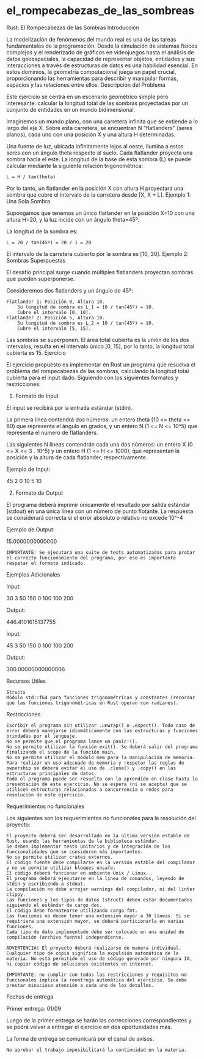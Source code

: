 # el_rompecabezas_de_las_sombreas

Rust: El Rompecabezas de las Sombras
Introducción

La modelización de fenómenos del mundo real es una de las tareas fundamentales de la programación. Desde la simulación de sistemas físicos complejos y el renderizado de gráficos en videojuegos hasta el análisis de datos geoespaciales, la capacidad de representar objetos, entidades y sus interacciones a través de estructuras de datos es una habilidad esencial. En estos dominios, la geometría computacional juega un papel crucial, proporcionando las herramientas para describir y manipular formas, espacios y las relaciones entre ellos.
Descripción del Problema

Este ejercicio se centra en un escenario geométrico simple pero interesante: calcular la longitud total de las sombras proyectadas por un conjunto de entidades en un mundo bidimensional.

Imaginemos un mundo plano, con una carretera infinita que se extiende a lo largo del eje X. Sobre esta carretera, se encuentran N "flatlanders" (seres planos), cada uno con una posición X y una altura H determinadas.

Una fuente de luz, ubicada infinitamente lejos al oeste, ilumina a estos seres con un ángulo theta respecto al suelo. Cada flatlander proyecta una sombra hacia el este. La longitud de la base de esta sombra (L) se puede calcular mediante la siguiente relación trigonométrica:

    L = H / tan(theta)

Por lo tanto, un flatlander en la posición X con altura H proyectará una sombra que cubre el intervalo de la carretera desde [X, X + L].
Ejemplo 1: Una Sola Sombra

Supongamos que tenemos un único flatlander en la posición X=10 con una altura H=20, y la luz incide con un ángulo theta=45º.

La longitud de la sombra es:

    L = 20 / tan(45º) = 20 / 1 = 20

El intervalo de la carretera cubierto por la sombra es [10, 30].
Ejemplo 2: Sombras Superpuestas

El desafío principal surge cuando múltiples flatlanders proyectan sombras que pueden superponerse.

Consideremos dos flatlanders y un ángulo de 45º:

    Flatlander 1: Posición 0, Altura 10.
        Su longitud de sombra es L_1 = 10 / tan(45º) = 10.
        Cubre el intervalo [0, 10].
    Flatlander 2: Posición 5, Altura 10.
        Su longitud de sombra es L_2 = 10 / tan(45º) = 10.
        Cubre el intervalo [5, 15].

Las sombras se superponen. El área total cubierta es la unión de los dos intervalos, resulta en el intervalo único [0, 15], por lo tanto, la longitud total cubierta es 15.
Ejercicio

El ejercicio propuesto es implementar en Rust un programa que resuelva el problema del rompecabezas de las sombras, calculando la longitud total cubierta para el input dado. Siguiendo con los siguientes formatos y restricciones:
1. Formato de Input

El input se recibirá por la entrada estándar (stdin).

La primera línea contendrá dos números: un entero theta (10 <= theta <= 80) que representa el ángulo en grados, y un entero N (1 <= N <= 10^5) que representa el número de flatlanders.

Las siguientes N líneas contendrán cada una dos números: un entero X (0 <= X <= 3 . 10^5) y un entero H (1 <= H <= 1000), que representan la posición y la altura de cada flatlander, respectivamente.

Ejemplo de Input:

45 2
0 10
5 10

2. Formato de Output

El programa deberá imprimir únicamente el resultado por salida estándar (stdout) en una única línea con un número de punto flotante. La respuesta se considerará correcta si el error absoluto o relativo no excede 10^-4

Ejemplo de Output:

15.0000000000000

    IMPORTANTE: Se ejecutará una suite de tests automatizados para probar el correcto funcionamiento del programa, por eso es importante respetar el formato indicado.

Ejemplos Adicionales

Input:

30 3
50 150
0 100
100 200

Output:

446.4101615137755

Input:

45 3
50 150
0 100
100 200

Output:

300.00000000000006

Recursos Útiles

    Structs
    Módulo std::f64 para funciones trigonométricas y constantes (recordar que las funciones trigonométricas en Rust operan con radianes).

Restricciones

    Escribir el programa sin utilizar .unwrap() o .expect(). Todo caso de error deberá manejarse idiomáticamente con las estructuras y funciones brindadas por el lenguaje.
    No se permite que el programa lance un panic!().
    No se permite utilizar la función exit(). Se deberá salir del programa finalizando el scope de la función main.
    No se permite utilizar el módulo mem para la manipulación de memoria.
    Para realizar un uso adecuado de memoria y respetar las reglas de ownership se deberá evitar el uso de .clone() y .copy() en las estructuras principales de datos.
    Todo el programa puede ser resuelto con lo aprendido en clase hasta la presentación de este ejercicio. No se espera (ni se acepta) que se utilicen estructuras relacionadas a concurrencia o redes para resolución de este ejercicio.

Requerimientos no funcionales

Los siguientes son los requerimientos no funcionales para la resolución del proyecto:

    El proyecto deberá ser desarrollado en la última versión estable de Rust, usando las herramientas de la biblioteca estándar.
    Se deben implementar tests unitarios y de integración de las funcionalidades que se consideren más importantes.
    No se permite utilizar crates externos.
    El código fuente debe compilarse en la versión estable del compilador y no se permite utilizar bloques unsafe.
    El código deberá funcionar en ambiente Unix / Linux.
    El programa deberá ejecutarse en la línea de comandos, leyendo de stdin y escribiendo a stdout.
    La compilación no debe arrojar warnings del compilador, ni del linter clippy.
    Las funciones y los tipos de datos (struct) deben estar documentados siguiendo el estándar de cargo doc.
    El código debe formatearse utilizando cargo fmt.
    Las funciones no deben tener una extensión mayor a 30 líneas. Si se requiriera una extensión mayor, se deberá particionarla en varias funciones.
    Cada tipo de dato implementado debe ser colocado en una unidad de compilación (archivo fuente) independiente.

    ADVERTENCIA! El proyecto deberá realizarse de manera individual. Cualquier tipo de copia significa la expulsión automática de la materia. No está permitido el uso de código generado por ninguna IA, ni copiar código de soluciones existentes en internet.

    IMPORTANTE: no cumplir con todas las restricciones y requisitos no funcionales implica la reentrega automática del ejercicio. Se debe prestar minuciosa atención a cada uno de los detalles.

Fechas de entrega

Primer entrega: 01/09

Luego de la primer entrega se harán las correcciones correspondientes y se podrá volver a entregar el ejercicio en dos oportunidades más.

La forma de entrega se comunicará por el canal de avisos.

    No aprobar el trabajo imposibilitará la continuidad en la materia.
